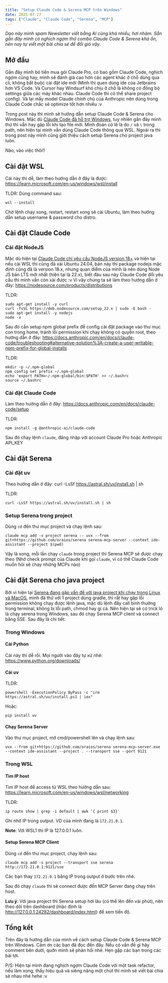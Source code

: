 ```yaml
---
title: "Setup Claude Code & Serena MCP trên Windows"
date: 2025-07-27
tags: ["Claude", "Claude Code", "Serena", "MCP"]
---
```


_Dạo này mình spam Newsletter viết bằng AI cũng khá nhiều, hơi nhàm. Sẵn gần đây mình có nghịch ngợm thử combo Claude Code & Serena khá ổn, nên nay tự viết một bài chia sẻ để đổi gió vậy._

## Mở đầu

Gần đây mình bỏ tiền mua gói Claude Pro, có bao gồm Claude Code, nghịch ngợm cũng hay, mình sẽ đánh giá cao hơn các agent khác ở chỗ dùng qua cli, không bắt buộc cài đặt ide mới (Mình thì quen dùng ide của Jetbrains hơn VS Code. Và Cursor hay Windsurf khó chịu ở chỗ là không có đồng bộ settings giữa các máy khác nhau. Claude Code thì có thể share project config). Vả lại mấy model Claude chính chủ của Anthropic nên dùng trong Claude Code chắc sẽ optimize tốt hơn nhiều :v

Trong post này thì mình sẽ hướng dẫn setup Claude Code & Serena cho Windows. Mặc dù [Claude Code đã hỗ trợ Windows](https://github.com/anthropics/claude-code/blob/main/CHANGELOG.md#:~:text=Added%20support%20for%20native%20Windows), tuy nhiên gần đây mình thử thì vẫn hay gặp lỗi khi tạo file mới. Mình đoán có lẽ là do `/` và `\` trong path, nên hiện tại mình vẫn dùng Claude Code thông qua WSL. Ngoài ra thì trong post này mình cũng giới thiệu cách setup Serena cho project java luôn.

Nào, vào việc thôi!!

## Cài đặt WSL

Cái này thì dễ, làm theo hướng dẫn ở đây là được: https://learn.microsoft.com/en-us/windows/wsl/install

TLDR: Dùng command sau:

```
wsl --install
```

Chờ lệnh chạy xong, restart, restart xong sẽ cài Ubuntu, làm theo hướng dẫn setup username & password cho distro.

## Cài đặt Claude Code

### Cài đặt NodeJS

Mặc dù hiện tại [Claude Code chỉ yêu cầu NodeJS version 18+](https://docs.anthropic.com/en/docs/claude-code/setup#:~:text=Software%3A%20Node.js%2018%2B) và hiện tại nếu cài WSL thì cũng đã xài Ubuntu 24.04, bản này thì package nodejs mặc định cũng đã là version 18.x, nhưng quan điểm của mình là nên dùng Node JS bản LTS mới nhất (hiện tại là 22.x), biết đâu sau này Claude Code đổi yêu cầu thì mình vẫn còn xài được :v Vì vậy chúng ta sẽ làm theo hướng dẫn ở đây: https://nodesource.com/products/distributions

TLDR:

```
sudo apt-get install -y curl
curl -fsSL https://deb.nodesource.com/setup_22.x | sudo -E bash -
sudo apt-get install -y nodejs
node -v
```

Sau đó cần setup npm global prefix để config cài đặt package vào thư mục con trong home, tránh lỗi permission khi chạy không có quyền root, theo hướng dẫn ở đây: https://docs.anthropic.com/en/docs/claude-code/troubleshooting#alternative-solution%3A-create-a-user-writable-npm-prefix-for-global-installs

TLDR:
```
mkdir -p ~/.npm-global
npm config set prefix ~/.npm-global
echo 'export PATH=~/.npm-global/bin:$PATH' >> ~/.bashrc
source ~/.bashrc
```

### Cài đặt Claude Code

Làm theo hướng dẫn ở đây: https://docs.anthropic.com/en/docs/claude-code/setup

TLDR:

```
npm install -g @anthropic-ai/claude-code
```

Sau đó chạy lệnh `claude`, đăng nhập với account Claude Pro hoặc Anthropic API_KEY

## Cài đặt Serena

### Cài đặt uv

Theo hướng dẫn ở đây: curl -LsSf https://astral.sh/uv/install.sh | sh

TLDR:

```
curl -LsSf https://astral.sh/uv/install.sh | sh
```

### Setup Serena trong project

Dùng `cd` đến thư mục project và chạy lệnh sau:

```
claude mcp add -s project serena -- uvx --from git+https://github.com/oraios/serena serena-mcp-server --context ide-assistant --project $(pwd)
```

Vậy là xong, mỗi lần chạy `claude` trong project thì Serena MCP sẽ được chạy theo (Nhớ check prompt của Claude khi gọi `claude`, vì có thể Claude Code muốn hỏi sẽ chạy những MCPs nào)

## Cài đặt Serena cho java project

Bởi vì hiện tại [Serena đang gặp vấn đề với java project khi chạy trong Linux và MacOS](https://github.com/oraios/serena?tab=readme-ov-file#claude-code:~:text=There%20may%20be%20issues%20with%20java%20on%20macos%20and%20linux), mình đã thử với 1 project dùng gradle, thì rất hay gặp lỗi permission không chạy được lệnh java, mặc dù lệnh đấy call bình thường trong terminal, không bị lỗi path, chmod hay gì cả. Nên hiện tại sẽ có trick lỏ là chạy serena trong Windows, sau đó chạy Serena MCP client và connect bằng SSE. Sau đây là chi tiết:

### Trong Windows

#### Cài Python

Cái này thì dễ rồi. Mọi người vào đây tự xử nhé: https://www.python.org/downloads/

#### Cài uv

TLDR:

```
powershell -ExecutionPolicy ByPass -c "irm https://astral.sh/uv/install.ps1 | iex"
```

Hoặc:

```
pip install uv
```

#### Chạy Serena Server

Vào thư mục project, mở cmd/powershell lên và chạy lệnh sau:

```
uvx --from git+https://github.com/oraios/serena serena-mcp-server.exe --context ide-assistant --project . --transport sse --port 9121
```

### Trong WSL

#### Tìm IP host

Tìm IP host để access từ WSL theo hướng dẫn sau: https://learn.microsoft.com/en-us/windows/wsl/networking

TLDR:

```
ip route show | grep -i default | awk '{ print $3}'
```

Ghi nhớ IP trong output. VD của mình đang là `172.21.0.1`.

**Note**: Với WSL1 thì IP là 127.0.0.1 luôn.

#### Setup Serena MCP Client

Dùng `cd` đến thư mục project, chạy lệnh sau:

```
claude mcp add -s project --transport sse serena http://172.21.0.1:9121/sse
```

Các bạn thay `172.21.0.1` bằng IP trong output ở bước trên nhé.

Sau đó chạy `claude` thì sẽ connect được đến MCP Server đang chạy trên host.

**Lưu ý**: Với java project thì Serena setup hơi lâu (có thể lên đến vài phút), nên theo dõi trên dashboard (mặc định là http://127.0.0.1:24282/dashboard/index.html) để xem tiến độ.

## Tổng kết

Trên đây là hướng dẫn của mình về cách setup Claude Code & Serena MCP trên Windows. Cảm ơn các bạn đã đọc đến đây. Nếu có vấn đề gì hãy comment bên dưới, quỡn mình sẽ phản hồi nhé. Hẹn gặp các bạn trong các bài tới.

P/S: Hiện tại mình đang nghịch ngợm Claude Code với một task refactor, nếu làm xong, thấy hiệu quả và siêng năng một chút thì mình sẽ viết bài chia sẻ nhau nhé hehe :v
